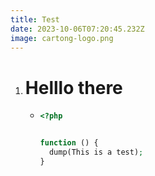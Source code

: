 ```yaml
---
title: Test
date: 2023-10-06T07:20:45.232Z
image: cartong-logo.png
---
```

1. # Helllo **there**

   * ```php
     <?php


     function () {
       dump(This is a test);
     }
     ```